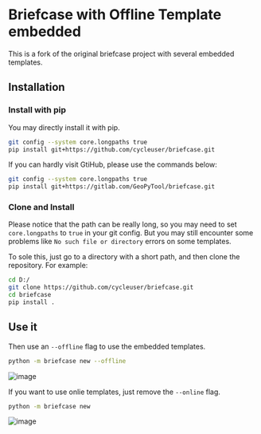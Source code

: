 # Briefcase with Offline Template embedded 

This is a fork of the original briefcase project with several embedded templates.

## Installation

### Install with pip

You may directly install it with pip.

```Bash
git config --system core.longpaths true
pip install git+https://github.com/cycleuser/briefcase.git
```

If you can hardly visit GtiHub, please use the commands below:

```Bash
git config --system core.longpaths true
pip install git+https://gitlab.com/GeoPyTool/briefcase.git
```

### Clone and Install



Please notice that the path can be really long, so you may need to set `core.longpaths` to `true` in your git config. But you may still encounter some problems like `No such file or directory` errors on some templates.

To sole this, just go to a directory with a short path, and then clone the repository.
For example:

```Bash
cd D:/
git clone https://github.com/cycleuser/briefcase.git
cd briefcase
pip install .
```

## Use it

Then use an `--offline` flag to use the embedded templates.

```Bash
python -m briefcase new --offline
```

![image](https://github.com/cycleuser/briefcase/assets/6130092/31269588-c663-4431-8d8d-84c81d7c5c1f)


If you want to use onlie templates, just remove the `--online` flag.

```Bash
python -m briefcase new
```
![image](https://github.com/cycleuser/briefcase/assets/6130092/e008a59e-5dad-4f27-95a3-f12b13af61a8)
